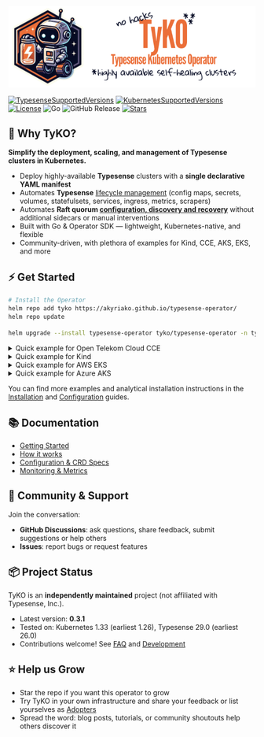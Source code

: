 <p align="left">
  <img src="banner.png" alt="TyKO Logo" />
</p>

[//]: # (# TyKO — Typesense Kubernetes Operator)

[//]: # (**Kubernetes-native automation for highly available Typesense clusters.**)

[![TypesenseSupportedVersions](https://img.shields.io/badge/Typesense-^26.0-green?logo=stackblitz)]() [![KubernetesSupportedVersions](https://img.shields.io/badge/Kubernetes-^1.26-green?logo=kubernetes&logoColor=f5f5f5)]()
[![License](https://img.shields.io/github/license/akyriako/typesense-operator)]() ![Go](https://img.shields.io/github/go-mod/go-version/akyriako/typesense-operator
) ![GitHub Release](https://img.shields.io/github/v/release/akyriako/typesense-operator) [![Stars](https://img.shields.io/github/stars/akyriako/typesense-operator?logo=github)]()

[//]: # (---)

## 🎯 Why TyKO?

**Simplify the deployment, scaling, and management of Typesense clusters in Kubernetes.**

- Deploy highly-available **Typesense** clusters with a **single declarative YAML manifest**
- Automates **Typesense** [lifecycle management](https://akyriako.github.io/typesense-operator-docs/docs/getting-started#key-features) (config maps, secrets, volumes, statefulsets, services, ingress, metrics, scrapers)
- Automates **Raft quorum [configuration, discovery and recovery](https://akyriako.github.io/typesense-operator-docs/docs/how-it-works/recovering-a-cluster-that-has-lost-quorum)** without additional sidecars or manual interventions
- Built with Go & Operator SDK — lightweight, Kubernetes-native, and flexible
- Community-driven, with plethora of examples for Kind, CCE, AKS, EKS, and more

## ⚡ Get Started

```bash
# Install the Operator
helm repo add tyko https://akyriako.github.io/typesense-operator/
helm repo update

helm upgrade --install typesense-operator tyko/typesense-operator -n typesense-system --create-namespace
```

<details>
<summary>Quick example for Open Telekom Cloud CCE</summary>

```yaml
apiVersion: ts.opentelekomcloud.com/v1alpha1
kind: TypesenseCluster
metadata:
  labels:
    app.kubernetes.io/name: typesense-operator
    app.kubernetes.io/managed-by: kustomize
  name: ts-cce
spec:
  image: typesense/typesense:29.0
  replicas: 3
  storage:
    storageClassName: csi-disk
```
</details>

<details>
<summary>Quick example for Kind</summary>

```yaml
apiVersion: storage.k8s.io/v1
kind: StorageClass
metadata:
  name: typesense-local-path
provisioner: rancher.io/local-path
reclaimPolicy: Delete
allowVolumeExpansion: true
volumeBindingMode: WaitForFirstConsumer
---
apiVersion: ts.opentelekomcloud.com/v1alpha1
kind: TypesenseCluster
metadata:
  labels:
    app.kubernetes.io/name: typesense-operator
    app.kubernetes.io/managed-by: kustomize
  name: ts-kind
spec:
  image: typesense/typesense:29.0
  replicas: 3
  storage:
    size: 150Mi
    storageClassName: typesense-local-path
```
</details>

<details>
<summary>Quick example for AWS EKS</summary>

```yaml
apiVersion: ts.opentelekomcloud.com/v1alpha1
kind: TypesenseCluster
metadata:
  labels:
    app.kubernetes.io/name: typesense-operator
    app.kubernetes.io/managed-by: kustomize
  name: ts-aws
spec:
  image: typesense/typesense:29.0
  replicas: 3
  storage:
    size: 100Mi
    storageClassName: gp2
```
</details>

<details>
<summary>Quick example for Azure AKS</summary>

```yaml
apiVersion: ts.opentelekomcloud.com/v1alpha1
kind: TypesenseCluster
metadata:
  labels:
    app.kubernetes.io/name: typesense-operator
    app.kubernetes.io/managed-by: kustomize
  name: ts-azure
spec:
  image: typesense/typesense:29.0
  replicas: 3
  storage:
    storageClassName: managed-csi
```
</details>

You can find more examples and analytical installation instructions in the [Installation](https://akyriako.github.io/typesense-operator-docs/docs/installation/) and [Configuration](https://akyriako.github.io/typesense-operator-docs/docs/crds) guides.

## 📚 Documentation

- [Getting Started](https://akyriako.github.io/typesense-operator-docs/docs/getting-started)
- [How it works](https://akyriako.github.io/typesense-operator-docs/docs/how-it-works)
- [Configuration & CRD Specs](https://akyriako.github.io/typesense-operator-docs/docs/crds)
- [Monitoring & Metrics](https://akyriako.github.io/typesense-operator-docs/docs/metrics)

## 💬 Community & Support

Join the conversation:
- **GitHub Discussions**: ask questions, share feedback, submit suggestions or help others
- **Issues**: report bugs or request features

## 📦 Project Status

TyKO is an **independently maintained** project (not affiliated with Typesense, Inc.).
- Latest version: **0.3.1**
- Tested on: Kubernetes 1.33 (earliest 1.26), Typesense 29.0 (earliest 26.0)
- Contributions welcome! See [FAQ](https://akyriako.github.io/typesense-operator-docs/docs/faq) and [Development](https://akyriako.github.io/typesense-operator-docs/docs/development)

## ⭐ Help us Grow
- Star the repo if you want this operator to grow
- Try TyKO in your own infrastructure and share your feedback or list yourselves as [Adopters](https://akyriako.github.io/typesense-operator-docs/docs/adopters)
- Spread the word: blog posts, tutorials, or community shoutouts help others discover it